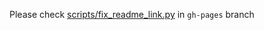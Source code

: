 Please check [scripts/fix_readme_link.py](https://github.com/arose/nglview/blob/gh-pages/scripts/fix_readme_link.py) in `gh-pages` branch

